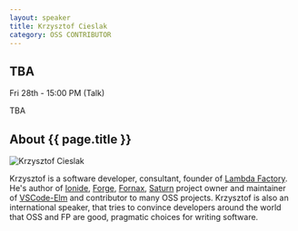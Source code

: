 ```yaml
---
layout: speaker
title: Krzysztof Cieslak
category: OSS CONTRIBUTOR
---
```


<div class="row">
    <div class="col-md-6">
        <div class="speaker-talk">
            <div class="section-head">
                <h2 class="header-title">TBA</h2>
                    <p class="header-desc">Fri 28th - 15:00 PM (Talk)</p>
            </div>
            <div>
                <p>
                    TBA
                </p>
            </div>
        </div>
    </div>
</div><!-- /.row -->
<div class="row">
    <div class="col-md-12">
        <div class="speaker-about">
            <div class="section-head">
                <h2 class="header-title">About {{ page.title }}</h2>
                <p class="header-desc">
                    <a href="https://twitter.com/k_cieslak"><i class="fab fa-twitter"></i></a>
					<a href="https://github.com/Krzysztof-Cieslak"><i class="fab fa-github-alt"></i></a>	<a href="http://www.kcieslak.io/"><i class="fas fa-rss"></i></a>
                </p>					
            </div>
            <div class="row">
                <div class="col-md-2">
                    <img src="{{ site.baseurl }}public/assets/speakers/2018/krzysztof-cieslak.jpg" alt="Krzysztof Cieslak" />
                </div>
                <div class="col-md-10">
                    <p>
                        Krzysztof is a software developer, consultant, founder of <a href="http://lambdafactory.io" target="_blank">Lambda Factory</a>. He's author of <a href="http://ionide.io/" target="_blank">Ionide</a>, <a href="http://forge.run" target="_blank">Forge</a>, <a href="https://gitlab.com/Krzysztof-Cieslak/Fornax" target="_blank">Fornax</a>, <a href="https://github.com/SaturnFramework/Saturn" target="_blank">Saturn</a> project owner and maintainer of <a href="https://marketplace.visualstudio.com/items?itemName=sbrink.elm" target="_blank">VSCode-Elm</a> and contributor to many OSS projects. Krzysztof is also an international speaker, that tries to convince developers around the world that OSS and FP are good, pragmatic choices for writing software.
                    </p>
                </div>
            </div>       
        </div>
    </div>
</div>